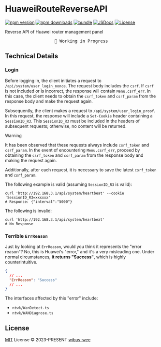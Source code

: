 # HuaweiRouteReverseAPI

[![npm version][npm-version-src]][npm-version-href]
[![npm downloads][npm-downloads-src]][npm-downloads-href]
[![bundle][bundle-src]][bundle-href]
[![JSDocs][jsdocs-src]][jsdocs-href]
[![License][license-src]][license-href]

Reverse API of Huawei router management panel

<pre align="center">
🧪 Working in Progress
</pre>

## Technical Details

### Login

Before logging in, the client initiates a request to `/api/system/user_login_nonce`. The request body includes the `csrf`. If `csrf` is not included or is incorrect, the response will contain `Menu.csrf_err`. In this case, the client needs to obtain the `csrf_token` and `csrf_param` from the response body and make the request again.

Subsequently, the client makes a request to `/api/system/user_login_proof`. In this request, the response will include a `Set-Cookie` header containing a `SessionID_R3`. This `SessionID_R3` must be included in the headers of subsequent requests; otherwise, no content will be returned.

> [!WARNING]
> It has been observed that these requests always include `csrf_token` and `csrf_param`. In the event of encountering `Menu.csrf_err`, proceed by obtaining the `csrf_token` and `csrf_param` from the response body and making the request again.
>
> Additionally, after each request, it is necessary to save the latest `csrf_token` and `csrf_param`.

The following example is valid (assuming `SessionID_R3` is valid):

```shell
curl 'http://192.168.3.1/api/system/heartbeat' --cookie 'SessionID_R3=xxxxxx'
# Response: {"interval":"5000"}
```

The following is invalid:

```shell
curl 'http://192.168.3.1/api/system/heartbeat'
# No Response
```

### Terrible `ErrReason`

Just by looking at `ErrReason`, would you think it represents the "error reason"? No, this is Huawei's "error," and it's a very misleading one. Under normal circumstances, **it returns "Success"**, which is highly counterintuitive.

```json
{
  // ...
  "ErrReason": "Success"
  // ...
}
```

The interfaces affected by this "error" include:

- `ntwk/WanDetect.ts`
- `ntwk/WANDiagnose.ts`

## License

[MIT](./LICENSE) License © 2023-PRESENT [wibus-wee](https://github.com/wibus-wee)

<!-- Badges -->

[npm-version-src]: https://img.shields.io/npm/v/huawei-route-reverse-api?style=flat&colorA=080f12&colorB=1fa669
[npm-version-href]: https://npmjs.com/package/huawei-route-reverse-api
[npm-downloads-src]: https://img.shields.io/npm/dm/huawei-route-reverse-api?style=flat&colorA=080f12&colorB=1fa669
[npm-downloads-href]: https://npmjs.com/package/huawei-route-reverse-api
[bundle-src]: https://img.shields.io/bundlephobia/minzip/huawei-route-reverse-api?style=flat&colorA=080f12&colorB=1fa669&label=minzip
[bundle-href]: https://bundlephobia.com/result?p=huawei-route-reverse-api
[license-src]: https://img.shields.io/github/license/wibus-wee/huawei-route-reverse-api.svg?style=flat&colorA=080f12&colorB=1fa669
[license-href]: https://github.com/wibus-wee/huawei-route-reverse-api/blob/main/LICENSE
[jsdocs-src]: https://img.shields.io/badge/jsdocs-reference-080f12?style=flat&colorA=080f12&colorB=1fa669
[jsdocs-href]: https://www.jsdocs.io/package/huawei-route-reverse-api
